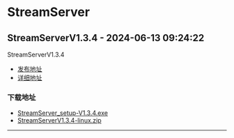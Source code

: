 # StreamServer
## StreamServerV1.3.4 - 2024-06-13 09:24:22
StreamServerV1.3.4
*  [发布地址](https://github.com/jadehh/StreamServer/releases/tag/V1.3.4)
*  [详细地址](https://github.com/jadehh/jadehh_file/releases/tag/StreamServerV1.3.4)
### 下载地址
* [StreamServer_setup-V1.3.4.exe](https://gh.ddlc.top/https://github.com/jadehh/jadehh_file/releases/download/StreamServerV1.3.4/StreamServer_setup-V1.3.4.exe)
* [StreamServerV1.3.4-linux.zip](https://gh.ddlc.top/https://github.com/jadehh/jadehh_file/releases/download/StreamServerV1.3.4/StreamServerV1.3.4-linux.zip)
----